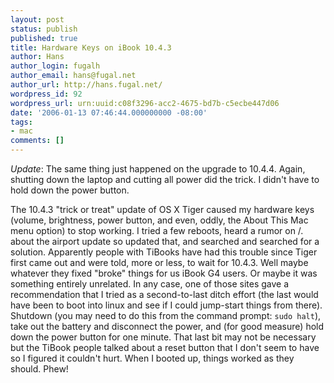 ```yaml
---
layout: post
status: publish
published: true
title: Hardware Keys on iBook 10.4.3
author: Hans
author_login: fugalh
author_email: hans@fugal.net
author_url: http://hans.fugal.net/
wordpress_id: 92
wordpress_url: urn:uuid:c08f3296-acc2-4675-bd7b-c5ecbe447d06
date: '2006-01-13 07:46:44.000000000 -08:00'
tags:
- mac
comments: []
---
```

<p><em>Update</em>: The same thing just happened on the upgrade to 10.4.4. Again,
shutting down the laptop and cutting all power did the trick. I didn't have to
hold down the power button.</p>

<p>The 10.4.3 "trick or treat" update of OS X Tiger caused my hardware keys
(volume, brightness, power button, and even, oddly, the About This Mac menu
option) to stop working. I tried a few reboots, heard a rumor on /. about the
airport update so updated that, and searched and searched for a solution.
Apparently people with TiBooks have had this trouble since Tiger first came out
and were told, more or less, to wait for 10.4.3. Well maybe whatever they fixed
"broke" things for us iBook G4 users. Or maybe it was something entirely
unrelated. In any case, one of those sites gave a recommendation that I tried
as a second-to-last ditch effort (the last would have been to boot into linux
and see if I could jump-start things from there). Shutdown (you may need to do
this from the command prompt: <code>sudo halt</code>), take out the battery and disconnect
the power, and (for good measure) hold down the power button for one minute.
That last bit may not be necessary but the TiBook people talked about a reset
button that I don't seem to have so I figured it couldn't hurt. When I booted
up, things worked as they should. Phew!</p>
